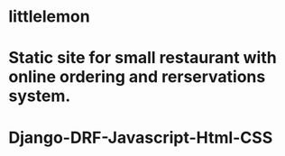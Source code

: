 # littlelemon

# Static site for small restaurant with online ordering and rerservations system.
# Django-DRF-Javascript-Html-CSS
